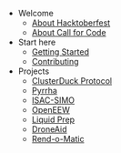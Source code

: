 - Welcome
  - [About Hacktoberfest](README.md)
  - [About Call for Code](welcome/about_cfc.md)
- Start here
  - [Getting Started](getting_started/README.md)
  - [Contributing](getting_started/contribution.md)
- Projects
  - [ClusterDuck Protocol](projects/clusterduck-protocol.md)
  - [Pyrrha](projects/pyrrha.md)
  - [ISAC-SIMO](projects/isac-simo.md)
  - [OpenEEW](projects/openeew.md)
  - [Liquid Prep](projects/liquid-prep.md)
  - [DroneAid](projects/droneaid.md)
  - [Rend-o-Matic](projects/rend-o-matic.md)